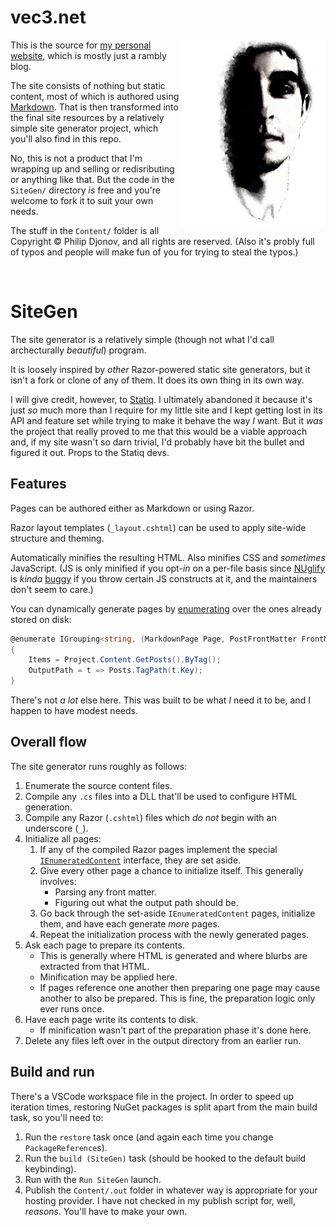# vec3.net

<img src="Content/assets/img/Avatar-350x450-light.webp" alt="A stylized picture of the author." align="right" height="300px" />

This is the source for [my personal website](https://vec3.net), which is mostly just a rambly blog.

The site consists of nothing but static content, most of which is authored using [Markdown](https://daringfireball.net/projects/markdown/). That is then transformed into the final site resources by a relatively simple site generator project, which you'll also find in this repo.

No, this is not a product that I'm wrapping up and selling or redisributing or anything like that. But the code in the `SiteGen/` directory _is_ free and you're welcome to fork it to suit your own needs.

The stuff in the `Content/` folder is all Copyright © Philip Djonov, and all rights are reserved. (Also it's probly full of typos and people will make fun of you for trying to steal the typos.)

<br clear="right"/>

# SiteGen

The site generator is a relatively simple (though not what I'd call archecturally _beautiful_) program.

It is loosely inspired by _other_ Razor-powered static site generators, but it isn't a fork or clone of any of them. It does its own thing in its own way.

I will give credit, however, to [Statiq](https://www.statiq.dev/). I ultimately abandoned it because it's just _so_ much more than I require for my little site and I kept getting lost in its API and feature set while trying to make it behave the way _I_ want. But it _was_ the project that really proved to me that this would be a viable approach and, if my site wasn't so darn trivial, I'd probably have bit the bullet and figured it out. Props to the Statiq devs.

## Features

Pages can be authored either as Markdown or using Razor.

Razor layout templates (`_layout.cshtml`) can be used to apply site-wide structure and theming.

Automatically minifies the resulting HTML. Also minifies CSS and _sometimes_ JavaScript. (JS is only minified if you opt-_in_ on a per-file basis since [NUglify](https://www.nuget.org/packages/NUglify) is _kinda_ [buggy](https://github.com/trullock/NUglify/issues/363) if you throw certain JS constructs at it, and the maintainers don't seem to care.)

You can dynamically generate pages by [enumerating](Content/posts/tags.cshtml) over the ones already stored on disk:
```csharp
@enumerate IGrouping<string, (MarkdownPage Page, PostFrontMatter FrontMatter)> Tag
{
	Items = Project.Content.GetPosts().ByTag();
	OutputPath = t => Posts.TagPath(t.Key);
}
```

There's not _a lot_ else here. This was built to be what _I_ need it to be, and I happen to have modest needs.

## Overall flow

The site generator runs roughly as follows:

1. Enumerate the source content files.
2. Compile any `.cs` files into a DLL that'll be used to configure HTML generation.
3. Compile any Razor (`.cshtml`) files which _do not_ begin with an underscore (`_`).
4. Initialize all pages:
   1. If any of the compiled Razor pages implement the special [`IEnumeratedContent`](SiteGen/Generator/ContentItem.cs#L215) interface, they are set aside.
   2. Give every other page a chance to initialize itself. This generally involves:
      * Parsing any front matter.
      * Figuring out what the output path should be.
   3. Go back through the set-aside `IEnumeratedContent` pages, initialize them, and have each generate _more_ pages.
   4. Repeat the initialization process with the newly generated pages.
5. Ask each page to prepare its contents.
   * This is generally where HTML is generated and where blurbs are extracted from that HTML.
   * Minification may be applied here.
   * If pages reference one another then preparing one page may cause another to also be prepared. This is fine, the preparation logic only ever runs once.
6. Have each page write its contents to disk.
   * If minification wasn't part of the preparation phase it's done here.
7. Delete any files left over in the output directory from an earlier run.

## Build and run

There's a VSCode workspace file in the project. In order to speed up iteration times, restoring NuGet packages is split apart from the main build task, so you'll need to:

1. Run the `restore` task once (and again each time you change `PackageReference`s).
2. Run the `build (SiteGen)` task (should be hooked to the default build keybinding).
3. Run with the `Run SiteGen` launch.
4. Publish the `Content/.out` folder in whatever way is appropriate for your hosting provider. I have not checked in my publish script for, well, _reasons_. You'll have to make your own.
